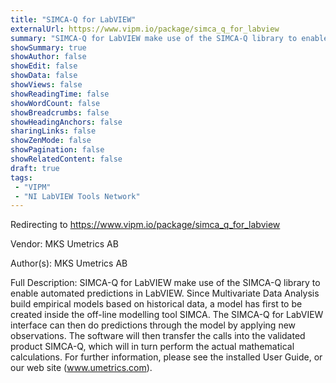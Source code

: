 ```yaml
---
title: "SIMCA-Q for LabVIEW"
externalUrl: https://www.vipm.io/package/simca_q_for_labview
summary: "SIMCA-Q for LabVIEW make use of the SIMCA-Q library to enable automated predictions in LabVIEW."
showSummary: true
showAuthor: false
showEdit: false
showData: false
showViews: false
showReadingTime: false
showWordCount: false
showBreadcrumbs: false
showHeadingAnchors: false
sharingLinks: false
showZenMode: false
showPagination: false
showRelatedContent: false
draft: true
tags:
 - "VIPM"
 - "NI LabVIEW Tools Network"
---
```


Redirecting to https://www.vipm.io/package/simca_q_for_labview

Vendor: MKS Umetrics AB

Author(s): MKS Umetrics AB
 
Full Description:
SIMCA-Q for LabVIEW make use of the SIMCA-Q library to enable automated predictions in LabVIEW. Since Multivariate Data Analysis build empirical models based on historical data, a model has first to be created inside the off-line modelling tool SIMCA. The SIMCA-Q for LabVIEW interface can then do predictions through the model by applying new observations. The software will then transfer the calls into the validated product SIMCA-Q, which will in turn perform the actual mathematical calculations. For further information, please see the installed User Guide, or our web site (www.umetrics.com).